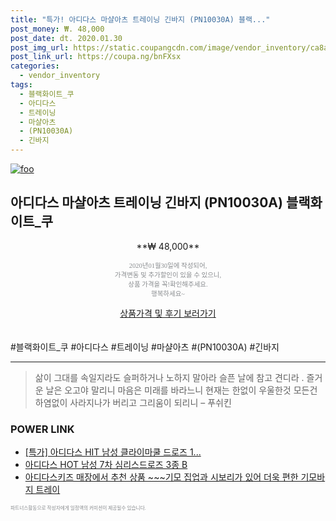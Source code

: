 ```yaml
--- 
title: "특가! 아디다스 마샬아츠 트레이닝 긴바지 (PN10030A) 블랙..." 
post_money: ₩. 48,000 
post_date: dt. 2020.01.30 
post_img_url: https://static.coupangcdn.com/image/vendor_inventory/ca8a/0aafe43cabf4dc2d1931aaec0616d0bdb4f863d66780df35c2f68c9d7487.jpg 
post_link_url: https://coupa.ng/bnFXsx 
categories: 
  - vendor_inventory 
tags: 
  - 블랙화이트_쿠 
  - 아디다스 
  - 트레이닝 
  - 마샬아츠 
  - (PN10030A) 
  - 긴바지 
--- 
```

[![foo](https://static.coupangcdn.com/image/vendor_inventory/ca8a/0aafe43cabf4dc2d1931aaec0616d0bdb4f863d66780df35c2f68c9d7487.jpg)](https://coupa.ng/bnFXsx) 

## 아디다스 마샬아츠 트레이닝 긴바지 (PN10030A) 블랙화이트_쿠 
<p style="text-align: center;">**₩ 48,000**</p> 
<p style="text-align: center;"><span style="color: #898c8f; font-family: Georgia,Times,serif; font-size: 0.75em;">2020년01월30일에 작성되어, <br>가격변동 및 추가할인이 있을 수 있으니,<br> 상품 가격을 꼭!확인해주세요.<br>행복하세요~</span> 
</p>	 
<div markdown="0" style="text-align: center;"><a href="https://coupa.ng/bnFXsx" class="btn btn--success">상품가격 및 후기 보러가기</a></div> 
<br><br> 
  #블랙화이트_쿠 #아디다스 #트레이닝 #마샬아츠 #(PN10030A) #긴바지 
<hr> 

> 삶이 그대를 속일지라도 슬퍼하거나 노하지 말아라 슬픈 날에 참고 견디라 . 즐거운 날은 오고야 말리니 마음은 미래를 바라느니 현재는 한없이 우울한것 모든건 하염없이 사라지나가 버리고 그리움이 되리니 – 푸쉬킨 


### POWER LINK

* <a href="https://blog.naver.com/santokki14/221788957199" target="_blank">[특가] 아디다스 HIT 남성 클라이마쿨 드로즈 1...</a>
* <a href="https://blog.naver.com/sakai111/221783086300" target="_blank">아디다스 HOT 남성 7차 심리스드로즈 3종 B</a>
* <a href="https://blog.naver.com/sakai111/221783956644" target="_blank">아디다스키즈 매장에서 추천 상품 ~~~기모 집업과 시보리가 있어 더욱 편한 기모바지 트레이</a>

<span style="color: #898c8f; font-family: Georgia,Times,serif; font-size: 0.55em;">파트너스활동으로 작성자에게 일정액의 커미션이 제공될수 있습니다.</span> 
